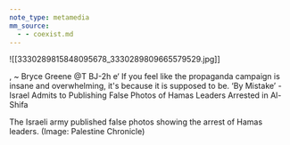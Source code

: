 ```yaml
---
note_type: metamedia
mm_source:
  - - coexist.md
---
```


![[3330289815848095678_3330289809665579529.jpg]]

, ~ Bryce Greene @T BJ-2h
e‘ If you feel like the propaganda campaign is
insane and overwhelming, it's because it is
supposed to be.
‘By Mistake’ - Israel Admits
to Publishing False Photos of
Hamas Leaders Arrested in
Al-Shifa

The Israeli army published false photos showing the arrest
of Hamas leaders. (Image: Palestine Chronicle)


